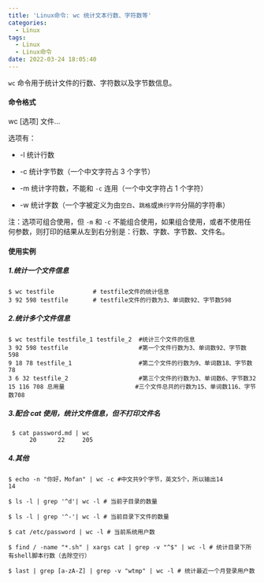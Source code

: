 ```yaml
---
title: 'Linux命令: wc 统计文本行数、字符数等'
categories:
  - Linux
tags:
  - Linux
  - Linux命令
date: 2022-03-24 18:05:40
---
```


`wc` 命令用于统计文件的行数、字符数以及字节数信息。

#### 命令格式

wc [选项] 文件...

选项有：

- -l 统计行数

- -c 统计字节数（一个中文字符占 3 个字节）
- -m 统计字符数，不能和 `-c` 连用（一个中文字符占 1 个字符）
- -w 统计字数（一个字被定义为由`空白`、`跳格`或`换行字符`分隔的字符串）

注：选项可组合使用，但 `-m` 和 `-c` 不能组合使用，如果组合使用，或者不使用任何参数，则打印的结果从左到右分别是：行数、字数、字节数、文件名。

#### 使用实例

##### 1.统计一个文件信息

```shell
$ wc testfile           # testfile文件的统计信息  
3 92 598 testfile       # testfile文件的行数为3、单词数92、字节数598 
```

##### 2.统计多个文件信息

```shell
$ wc testfile testfile_1 testfile_2  #统计三个文件的信息  
3 92 598 testfile                    #第一个文件行数为3、单词数92、字节数598  
9 18 78 testfile_1                   #第二个文件的行数为9、单词数18、字节数78  
3 6 32 testfile_2                    #第三个文件的行数为3、单词数6、字节数32  
15 116 708 总用量                    #三个文件总共的行数为15、单词数116、字节数708 
```

##### 3.配合 cat 使用，统计文件信息，但不打印文件名

```shell
 $ cat password.md | wc 
      20      22     205
```

##### 4.其他

```shell
$ echo -n "你好，Mofan" | wc -c #中文共9个字节，英文5个，所以输出14
14

$ ls -l | grep '^d'| wc -l # 当前子目录的数量

$ ls -l | grep '^-'| wc -l # 当前目录下文件的数量

$ cat /etc/password | wc -l # 当前系统用户数

$ find / -name "*.sh" | xargs cat | grep -v "^$" | wc -l # 统计目录下所有shell脚本行数（去除空行） 

$ last | grep [a-zA-Z] | grep -v "wtmp" | wc -l # 统计最近一个月登录用户数
```

